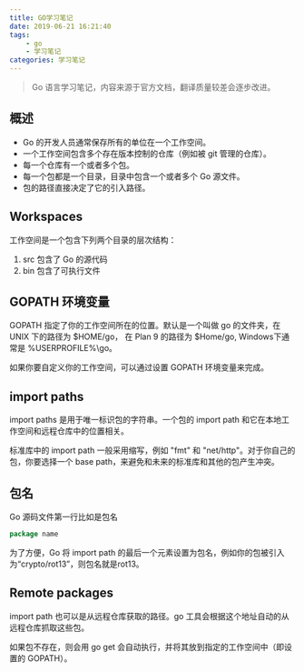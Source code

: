 ```yaml
---
title: GO学习笔记
date: 2019-06-21 16:21:40
tags: 
    - go
    - 学习笔记
categories: 学习笔记
---
```

> Go 语言学习笔记，内容来源于官方文档，翻译质量较差会逐步改进。

<!-- more -->

## 概述

- Go 的开发人员通常保存所有的单位在一个工作空间。
- 一个工作空间包含多个存在版本控制的仓库（例如被 git 管理的仓库）。
- 每一个仓库有一个或者多个包。
- 每一个包都是一个目录，目录中包含一个或者多个 Go 源文件。
- 包的路径直接决定了它的引入路径。

## Workspaces

工作空间是一个包含下列两个目录的层次结构：

1. src 包含了 Go 的源代码
2. bin 包含了可执行文件

## GOPATH 环境变量

GOPATH 指定了你的工作空间所在的位置。默认是一个叫做 go 的文件夹，在 UNIX 下的路径为 $HOME/go， 在 Plan 9 的路径为 $Home/go, Windows下通常是 %USERPROFILE%\go。

如果你要自定义你的工作空间，可以通过设置 GOPATH 环境变量来完成。

## import paths

import paths 是用于唯一标识包的字符串。一个包的 import path 和它在本地工作空间和远程仓库中的位置相关。

标准库中的 import path 一般采用缩写，例如 "fmt" 和 "net/http"。对于你自己的包，你要选择一个 base path，来避免和未来的标准库和其他的包产生冲突。

## 包名

Go 源码文件第一行比如是包名

```go
package name
```

为了方便，Go 将 import path 的最后一个元素设置为包名，例如你的包被引入为“crypto/rot13”，则包名就是rot13。

## Remote packages

import path 也可以是从远程仓库获取的路径。go 工具会根据这个地址自动的从远程仓库抓取这些包。

如果包不存在，则会用 go get 会自动执行，并将其放到指定的工作空间中（即设置的 GOPATH）。

